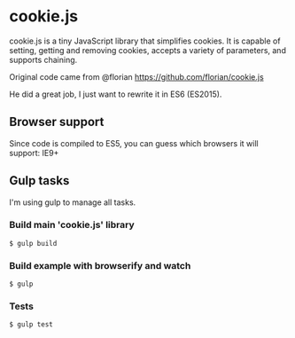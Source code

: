 # cookie.js

cookie.js is a tiny JavaScript library that simplifies cookies. It is capable of setting,
getting and removing cookies, accepts a variety of parameters, and supports chaining.

Original code came from @florian https://github.com/florian/cookie.js

He did a great job, I just want to rewrite it in ES6 (ES2015).

## Browser support

Since code is compiled to ES5, you can guess which browsers it will support: IE9+

## Gulp tasks

I'm using gulp to manage all tasks.

### Build main 'cookie.js' library

```
$ gulp build
```

### Build example with browserify and watch

```
$ gulp
```

### Tests

```
$ gulp test
```